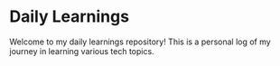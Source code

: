 # Daily Learnings

Welcome to my daily learnings repository! This is a personal log of my journey in learning various tech topics. 

